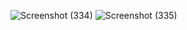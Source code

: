 ![Screenshot (334)](https://github.com/user-attachments/assets/3a725380-3a35-4622-9719-142310c65451)
![Screenshot (335)](https://github.com/user-attachments/assets/cb352594-4e5a-45ef-8c0b-ebe392d946d7)
